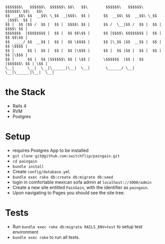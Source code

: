 ```

$$$$$$$\   $$$$$$\  $$$$$$\ $$\   $$\        $$$$$$\   $$$$$$\  $$$$$$\ $$\   $$\
$$  __$$\ $$  __$$\ \_$$  _|$$$\  $$ |      $$  __$$\ $$  __$$\ \_$$  _|$$$\  $$ |
$$ |  $$ |$$ /  $$ |  $$ |  $$$$\ $$ |      $$ /  \__|$$ /  $$ |  $$ |  $$$$\ $$ |
$$$$$$$  |$$$$$$$$ |  $$ |  $$ $$\$$ |      $$ |$$$$\ $$$$$$$$ |  $$ |  $$ $$\$$ |
$$  ____/ $$  __$$ |  $$ |  $$ \$$$$ |      $$ |\_$$ |$$  __$$ |  $$ |  $$ \$$$$ |
$$ |      $$ |  $$ |  $$ |  $$ |\$$$ |      $$ |  $$ |$$ |  $$ |  $$ |  $$ |\$$$ |
$$ |      $$ |  $$ |$$$$$$\ $$ | \$$ |      \$$$$$$  |$$ |  $$ |$$$$$$\ $$ | \$$ |
\__|      \__|  \__|\______|\__|  \__|       \______/ \__|  \__|\______|\__|  \__|

```

# the Stack

* Rails 4
* RVM
* Postgres


# Setup

* requires Postgres App to be installed
* `git clone git@github.com:switchflip/paingain.git`
* `cd paingain`
* `bundle install`
*  Create `config/database.yml`
* `bundle exec rake db:create db:migrate db:seed`
* login in comfortable mexican sofa admin at `localhost://3000/admin`
* Create a new site entitled `PainGain`, with the identifier as `paingain`.
* Upon navigating to Pages you should see the site tree.

# Tests
* Run `bundle exec rake db:migrate RAILS_ENV=test` to setup test environment
* `bundle exec rake` to run all tests.

